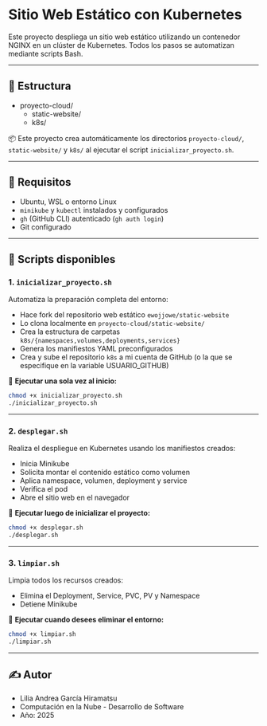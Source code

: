 # Sitio Web Estático con Kubernetes

Este proyecto despliega un sitio web estático utilizando un contenedor NGINX en un clúster de Kubernetes. Todos los pasos se automatizan mediante scripts Bash.

---

## 📁 Estructura


- proyecto-cloud/
    - static-website/
    - k8s/

📦 Este proyecto crea automáticamente los directorios `proyecto-cloud/`, `static-website/` y `k8s/` al ejecutar el script `inicializar_proyecto.sh`.

---

## 🧰 Requisitos

* Ubuntu, WSL o entorno Linux
* `minikube` y `kubectl` instalados y configurados
* `gh` (GitHub CLI) autenticado (`gh auth login`)
* Git configurado

---

## 🚀 Scripts disponibles

### 1. `inicializar_proyecto.sh`

Automatiza la preparación completa del entorno:

- Hace fork del repositorio web estático `ewojjowe/static-website`
- Lo clona localmente en `proyecto-cloud/static-website/`
- Crea la estructura de carpetas `k8s/{namespaces,volumes,deployments,services}`
- Genera los manifiestos YAML preconfigurados
- Crea y sube el repositorio `k8s` a mi cuenta de GitHub (o la que se especifique en la variable USUARIO_GITHUB)

📌 **Ejecutar una sola vez al inicio:**

```bash
chmod +x inicializar_proyecto.sh
./inicializar_proyecto.sh
````

---

### 2. `desplegar.sh`

Realiza el despliegue en Kubernetes usando los manifiestos creados:

* Inicia Minikube
* Solicita montar el contenido estático como volumen
* Aplica namespace, volumen, deployment y service
* Verifica el pod
* Abre el sitio web en el navegador

📌 **Ejecutar luego de inicializar el proyecto:**

```bash
chmod +x desplegar.sh
./desplegar.sh
```

---

### 3. `limpiar.sh`

Limpia todos los recursos creados:

* Elimina el Deployment, Service, PVC, PV y Namespace
* Detiene Minikube

📌 **Ejecutar cuando desees eliminar el entorno:**

```bash
chmod +x limpiar.sh
./limpiar.sh
```

---


## ✍️ Autor

- Lilia Andrea García Hiramatsu
- Computación en la Nube - Desarrollo de Software
- Año: 2025